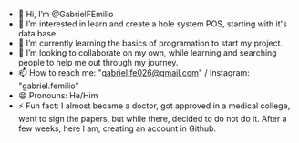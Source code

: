 - 👋 Hi, I’m @GabrielFEmilio
- 👀 I’m interested in learn and create a hole system POS, starting with it's data base.
- 🌱 I’m currently learning the basics of programation to start my project.
- 💞️ I’m looking to collaborate on my own, while learning and searching people to help me out through my journey.
- 📫 How to reach me: "gabriel.fe026@gmail.com" / Instagram: "gabriel.femilio"
- 😄 Pronouns: He/Him
- ⚡ Fun fact: I almost became a doctor, got approved in a medical college, went to sign the papers, but while there, decided to do not do it. After a few weeks, here I am, creating an account in Github.

<!---
GabrielFEmilio/GabrielFEmilio is a ✨ special ✨ repository because its `README.md` (this file) appears on your GitHub profile.
You can click the Preview link to take a look at your changes.
--->
